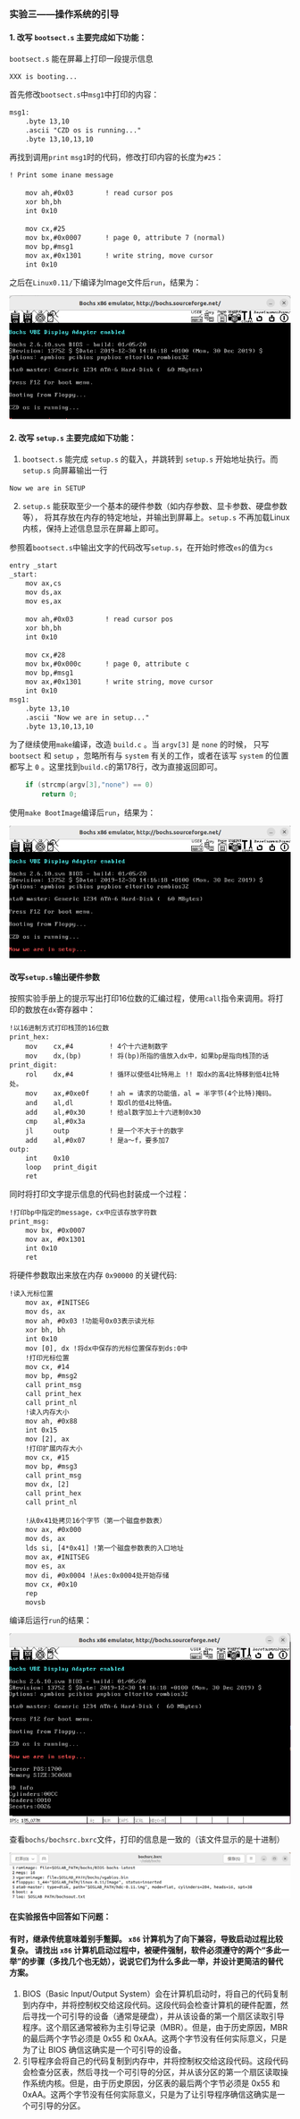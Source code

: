 ### 实验三——操作系统的引导

#### 1. 改写 `bootsect.s` 主要完成如下功能：

`bootsect.s` 能在屏幕上打印一段提示信息

```
XXX is booting...
```

首先修改`bootsect.s`中`msg1`中打印的内容：

```assembly
msg1:
	.byte 13,10
	.ascii "CZD os is running..."
	.byte 13,10,13,10
```

再找到调用`print` `msg1`时的代码，修改打印内容的长度为`#25`：

```assembly
! Print some inane message

	mov	ah,#0x03		! read cursor pos
	xor	bh,bh
	int	0x10
	
	mov	cx,#25
	mov	bx,#0x0007		! page 0, attribute 7 (normal)
	mov	bp,#msg1
	mov	ax,#0x1301		! write string, move cursor
	int	0x10
```

之后在`Linux0.11/`下编译为Image文件后`run`，结果为：

<img src="./img/image-20230521103640322.png" alt="image-20230521103640322" style="zoom: 80%;" />

#### 2. 改写 `setup.s` 主要完成如下功能：

1. `bootsect.s` 能完成 `setup.s` 的载入，并跳转到 `setup.s` 开始地址执行。而 `setup.s` 向屏幕输出一行

```
Now we are in SETUP
```

2. `setup.s` 能获取至少一个基本的硬件参数（如内存参数、显卡参数、硬盘参数等）， 将其存放在内存的特定地址，并输出到屏幕上。`setup.s` 不再加载Linux内核，保持上述信息显示在屏幕上即可。

参照着`bootsect.s`中输出文字的代码改写`setup.s`，在开始时修改`es`的值为`cs`

```assembly
entry _start
_start:
	mov	ax,cs
	mov	ds,ax
	mov	es,ax

	mov	ah,#0x03		! read cursor pos
	xor	bh,bh
	int	0x10
	
	mov	cx,#28
	mov	bx,#0x000c		! page 0, attribute c 
	mov	bp,#msg1
	mov	ax,#0x1301		! write string, move cursor
	int	0x10
msg1:
	.byte 13,10
	.ascii "Now we are in setup..."
	.byte 13,10,13,10
```

为了继续使用`make`编译，改造 `build.c` 。当 `argv[3]` 是 `none` 的时候， 只写 `bootsect` 和 `setup` ，忽略所有与 `system` 有关的工作，或者在该写 `system` 的位置都写上 `0` 。这里找到`build.c`的第178行，改为直接返回即可。

```c
	if (strcmp(argv[3],"none") == 0)
		return 0;
```

使用`make BootImage`编译后`run`，结果为：

<img src="./img/image-20230521105743808.png" alt="image-20230521105743808" style="zoom:80%;" />

#### 改写`setup.s`输出硬件参数

按照实验手册上的提示写出打印16位数的汇编过程，使用`call`指令来调用。将打印的数放在`dx`寄存器中：

```assembly
!以16进制方式打印栈顶的16位数
print_hex:
    mov    cx,#4         ! 4个十六进制数字
    mov    dx,(bp)       ! 将(bp)所指的值放入dx中，如果bp是指向栈顶的话
print_digit:
    rol    dx,#4         ! 循环以使低4比特用上 !! 取dx的高4比特移到低4比特处。
    mov    ax,#0xe0f     ! ah = 请求的功能值，al = 半字节(4个比特)掩码。
    and    al,dl         ! 取dl的低4比特值。
    add    al,#0x30      ! 给al数字加上十六进制0x30
    cmp    al,#0x3a
    jl     outp          ! 是一个不大于十的数字
    add    al,#0x07      ! 是a～f，要多加7
outp:
    int    0x10
    loop   print_digit
    ret
```

同时将打印文字提示信息的代码也封装成一个过程：

```assembly
!打印bp中指定的message，cx中应该存放字符数
print_msg:
	mov bx, #0x0007
	mov ax, #0x1301
	int 0x10
	ret
```

将硬件参数取出来放在内存 `0x90000` 的关键代码:

```assembly
!读入光标位置
	mov ax, #INITSEG
	mov ds, ax
	mov ah, #0x03 !功能号0x03表示读光标
	xor bh, bh
	int 0x10
	mov [0], dx !将dx中保存的光标位置保存到ds:0中
	!打印光标位置
	mov cx, #14
	mov bp, #msg2
	call print_msg
	call print_hex
	call print_nl
	!读入内存大小
	mov ah, #0x88
	int 0x15
	mov [2], ax
    !打印扩展内存大小
	mov cx, #15
	mov bp, #msg3
	call print_msg
	mov dx, [2]
	call print_hex
	call print_nl

	!从0x41处拷贝16个字节（第一个磁盘参数表）
	mov ax, #0x000
	mov ds, ax
	lds si, [4*0x41] !第一个磁盘参数表的入口地址
	mov ax, #INITSEG
	mov es, ax
	mov di, #0x0004 !从es:0x0004处开始存储
	mov cx, #0x10
	rep
	movsb
```

编译后运行`run`的结果：

<img src="./img/image-20230521162340291.png" alt="image-20230521162340291" style="zoom:80%;" />

查看`bochs/bochsrc.bxrc`文件，打印的信息是一致的（该文件显示的是十进制）

![image-20230521162641634](./img/image-20230521162641634.png)

#### 在实验报告中回答如下问题：

#### 		有时，继承传统意味着别手蹩脚。 `x86` 计算机为了向下兼容，导致启动过程比较复杂。 请找出 `x86` 计算机启动过程中，被硬件强制，软件必须遵守的两个“多此一举”的步骤（多找几个也无妨），说说它们为什么多此一举，并设计更简洁的替代方案。

1. BIOS（Basic Input/Output System）会在计算机启动时，将自己的代码复制到内存中，并将控制权交给这段代码。这段代码会检查计算机的硬件配置，然后寻找一个可引导的设备（通常是硬盘），并从该设备的第一个扇区读取引导程序。这个扇区通常被称为主引导记录（MBR）。但是，由于历史原因，MBR 的最后两个字节必须是 0x55 和 0xAA。这两个字节没有任何实际意义，只是为了让 BIOS 确信这确实是一个可引导的设备。
2. 引导程序会将自己的代码复制到内存中，并将控制权交给这段代码。这段代码会检查分区表，然后寻找一个可引导的分区，并从该分区的第一个扇区读取操作系统内核。但是，由于历史原因，分区表的最后两个字节必须是 0x55 和 0xAA。这两个字节没有任何实际意义，只是为了让引导程序确信这确实是一个可引导的分区。